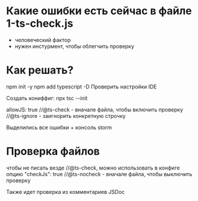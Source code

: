 # Какие ошибки есть сейчас в файле 1-ts-check.js
 - человеческий фактор
 - нужен инстурмент, чтобы облегчить проверку


# Как решать?

npm init -y 
npm add typescript -D
Проверить настройки IDE

Создать кониффиг: 
npx tsc --init

allowJS: true
//@ts-check - вначале файла, чтобы включить проверку
//@ts-ignore - заигнорить конкретную строчку

Выделились все ошибки  + консоль storm


# Проверка файлов

чтобы не писать везде //@ts-check, можно использовать в конфиге опцию "checkJs": true
//@ts-nocheck - вначале файла, чтобы выключить проверку

Также идет проверка из комментариев JSDoc